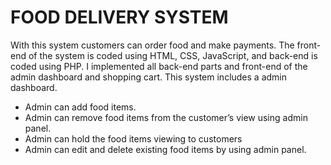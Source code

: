 <h1>FOOD DELIVERY SYSTEM</h1>

<p>
With this system customers can order food and make payments. The front-end of the system is coded using HTML, CSS, JavaScript, and back-end is coded using PHP.
I implemented all back-end parts and front-end of the admin dashboard and shopping cart. This system includes a admin dashboard.
</p>

<ul>
 <li>Admin can add food items. </li>
 <li>Admin can remove food items from the customer’s view using admin panel. </li>
 <li>Admin can hold the food items viewing to customers </li>
 <li>Admin can edit and delete existing food items by using admin panel.</li>
</ul>
